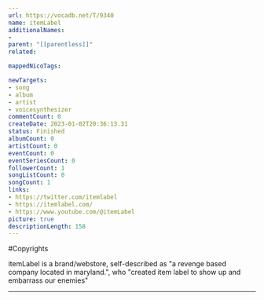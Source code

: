 ```yaml
---
url: https://vocadb.net/T/9340
name: itemLabel
additionalNames: 
- 
parent: "[[parentless]]"
related:

mappedNicoTags:

newTargets:
- song
- album
- artist
- voicesynthesizer
commentCount: 0
createDate: 2023-01-02T20:36:13.31
status: Finished
albumCount: 0
artistCount: 0
eventCount: 0
eventSeriesCount: 0
followerCount: 1
songListCount: 0
songCount: 1
links: 
- https://twitter.com/itemlabel
- https://itemlabel.com/
- https://www.youtube.com/@itemLabel
picture: true
descriptionLength: 158
---
```


#Copyrights

itemLabel is a brand/webstore, self-described as "a revenge based company located in maryland.", who "created item label to show up and embarrass our enemies"

---

